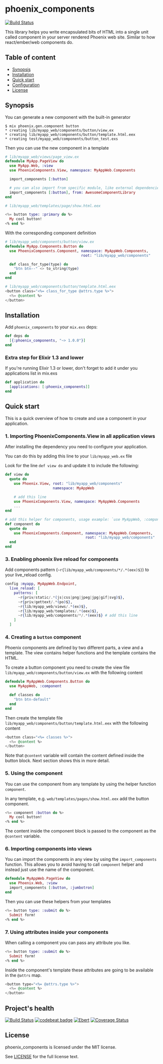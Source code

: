 # phoenix_components

[![Build Status](https://travis-ci.org/san650/phoenix_components.svg?branch=master)](https://travis-ci.org/san650/phoenix_components)

This library helps you write encapsulated bits of HTML into a single unit called
component in your server rendered Phoenix web site. Similar to how
react/ember/web components do.

## Table of content

* [Synopsis](#synopsis)
* [Installation](#installation)
* [Quick start](#quickstart)
* [Configuration](#configuration)
* [License](#license)

## Synopsis

You can generate a new component with the built-in generator

```
$ mix phoenix.gen.component button
* creating lib/myapp_web/components/button/view.ex
* creating lib/myapp_web/components/button/template.html.eex
* creating test/myapp_web/components/button_test.exs
```

Then you can use the new component in a template

```ex
# lib/myapp_web/views/page_view.ex
defmodule MyApp.PageView do
  use MyApp.Web, :view
  use PhoenixComponents.View, namespace: MyAppWeb.Components

  import_components [:button]

  # you can also import from specific module, like external dependencies
  import_components [:button], from: AwesomeComponentLibrary
end
```

```eex
# lib/myapp_web/templates/page/show.html.eex

<%= button type: :primary do %>
  My cool button!
<% end %>
```

With the corresponding component definition

```ex
# lib/myapp_web/components/button/view.ex
defmodule MyApp.Components.Button do
  use PhoenixComponents.Component, namespace: MyAppWeb.Components,
                                   root: "lib/myapp_web/components"

  def class_for_type(type) do
    "btn btn--" <> to_string(type)
  end
end
```

```eex
# lib/myapp_web/components/button/template.html.eex
<button class="<%= class_for_type @attrs.type %>">
  <%= @content %>
</button>
```

## Installation

Add `phoenix_components` to your `mix.exs` deps:

```elixir
def deps do
  [{:phoenix_components, "~> 1.0.0"}]
end
```

### Extra step for Elixir 1.3 and lower

If you're running Elixir 1.3 or lower, don't forget to add it under you
applications list in mix.exs

```ex
def application do
  [applications: [:phoenix_components]]
end
```

## Quick start

This is a quick overview of how to create and use a component in your
application.

### 1. Importing PhoenixComponents.View in all application views

After installing the dependency you need to configure your application.

You can do this by adding this line to your `lib/myapp_web.ex` file

Look for the line `def view do` and update it to include the following:

```ex
def view do
  quote do
    use Phoenix.View, root: "lib/myapp_web/components"
                      namespace: MyAppWeb
                      
    # add this line
    use PhoenixComponents.View, namespace: MyAppWeb.Components
    ...
end

# add this helper for components, usage example: `use MyAppWeb, :component`
def component do
  quote do
    use PhoenixComponents.Component, namespace: MyAppWeb.Components,
                                     root: "lib/myapp_web/components"
  end
end
```

### 3. Enabling phoenix live reload for components

Add components pattern (`~r{lib/myapp_web/components/*/.*(eex)$}`) to your live_reload config.

```ex
config :myapp, MyAppWeb.Endpoint,
  live_reload: [
    patterns: [
      ~r{priv/static/.*(js|css|png|jpeg|jpg|gif|svg)$},
      ~r{priv/gettext/.*(po)$},
      ~r{lib/myapp_web/views/.*(ex)$},
      ~r{lib/myapp_web/templates/.*(eex)$},
      ~r{lib/myapp_web/components/*/.*(eex)$} # add this line
    ]
  ]
```

### 4. Creating a `button` component

Phoenix components are defined by two different parts, a view and a template.
The view contains helper functions and the template contains the HTML.

To create a button component you need to create the view file
`lib/myapp_web/components/button/view.ex` with the following content

```ex
defmodule MyAppWeb.Components.Button do
  use MyAppWeb, :component

  def classes do
    "btn btn-default"
  end
end
```

Then create the template file `lib/myapp_web/components/button/template.html.eex` with the
following content

```eex
<button class="<%= classes %>">
  <%= @content %>
</button>
```

Note that `@content` variable will contain the content defined inside the button
block. Next section shows this in more detail.

### 5. Using the component

You can use the component from any template by using the helper function
`component`.

In any template, e.g. `web/templates/pages/show.html.eex` add the button
component.

```eex
<%= component :button do %>
  My cool button!
<% end %>
```

The content inside the component block is passed to the component as the
`@content` variable.

### 6. Importing components into views

You can import the components in any view by using the `import_components`
function. This allows you to avoid having to call `component` helper and instead
just use the name of the component.

```eex
defmodule MyAppWeb.PageView do
  use Phoenix.Web, :view
  import_components [:button, :jumbotron]
end
```

Then you can use these helpers from your templates

```eex
<%= button type: :submit do %>
  Submit form!
<% end %>
```

### 7. Using attributes inside your components

When calling a component you can pass any attribute you like.

```eex
<%= button type: :submit do %>
  Submit form!
<% end %>
```

Inside the component's template these attributes are going to be available in
the `@attrs` map.

```eex
<button type="<%= @attrs.type %>">
  <%= @content %>
</button>
```

## Project's health

[![Build Status](https://travis-ci.org/san650/phoenix_components.svg?branch=master)](https://travis-ci.org/san650/phoenix_components)
[![codebeat badge](https://codebeat.co/badges/135fa334-d08a-4b0a-8bc5-1ae5ea0c939a)](https://codebeat.co/projects/github-com-san650-phoenix_components-master)
[![Ebert](https://ebertapp.io/github/san650/phoenix_components.svg)](https://ebertapp.io/github/san650/phoenix_components)
[![Coverage Status](https://coveralls.io/repos/github/san650/phoenix_components/badge.svg?branch=master)](https://coveralls.io/github/san650/phoenix_components?branch=master)

## License

phoenix_components is licensed under the MIT license.

See [LICENSE](./LICENSE) for the full license text.
